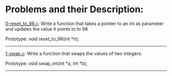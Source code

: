 # Problems and their Description:
[0-reset_to_98.c](https://github.com/Nardin151/alx-low_level_programming/blob/master/0x05-pointers_arrays_strings/0-reset_to_98.c): Write a function that takes a pointer to an int as parameter and updates the value it points to to 98

Prototype: void reset_to_98(int *n);
________________________________
[1-swap.c](): Write a function that swaps the values of two integers.

Prototype: void swap_int(int *a, int *b);
________________________________
